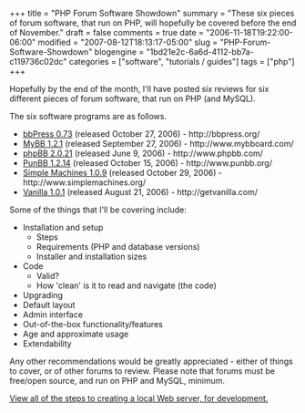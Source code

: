 +++
title = "PHP Forum Software Showdown"
summary = "These six pieces of forum software, that run on PHP, will hopefully be covered before the end of November."
draft = false
comments = true
date = "2006-11-18T19:22:00-06:00"
modified = "2007-08-12T18:13:17-05:00"
slug = "PHP-Forum-Software-Showdown"
blogengine = "1bd21e2c-6a6d-4112-bb7a-c119736c02dc"
categories = ["software", "tutorials / guides"]
tags = ["php"]
+++

<p>
Hopefully by the end of the month, I&#39;ll have posted six reviews for six different pieces of forum software, that run on PHP (and MySQL).<!--more-->
</p>
<p>
The six software programs are as follows.<!--adsense-->
</p>
<ul>
	<li><a href="/words/post/PHP-Forum-Software-Showdown-Part-1-bbPress.aspx">bbPress 0.73</a> (released October 27, 2006) - http://bbpress.org/</li>
	<li><a href="/words/post/PHP-Forum-Software-Showdown-Part-4-MyBB.aspx">MyBB 1.2.1</a> (released September 27, 2006) - http://www.mybboard.com/</li>
	<li><a href="/words/post/PHP-Forum-Software-Showdown-Part-6-phpBB.aspx">phpBB 2.0.21</a> (released June 9, 2006) - http://www.phpbb.com/</li>
	<li><a href="/words/post/PHP-Forum-Software-Showdown-Part-5-PunBB.aspx">PunBB 1.2.14</a> (released October 15, 2006) - http://www.punbb.org/</li>
	<li><a href="/words/post/PHP-Forum-Software-Showdown-Part-3-Simple-Machines.aspx">Simple Machines 1.0.9</a> (released October 29, 2006) - http://www.simplemachines.org/</li>
	<li><a href="/words/post/PHP-Forum-Software-Showdown-Part-2-Vanilla.aspx">Vanilla 1.0.1</a> (released August 21, 2006) - http://getvanilla.com/</li>
</ul>
<p>
Some of the things that I&#39;ll be covering include:
</p>
<ul>
	<li>Installation and setup
	<ul>
		<li>Steps</li>
		<li>Requirements (PHP and database versions) </li>
		<li>Installer and installation sizes</li>
	</ul>
	</li>
	<li>Code
	<ul>
		<li>Valid?</li>
		<li>How &#39;clean&#39; is it to read and navigate (the code) </li>
	</ul>
	</li>
	<li>Upgrading</li>
	<li>Default layout</li>
	<li>Admin interface</li>
	<li>Out-of-the-box functionality/features</li>
	<li>Age and approximate usage</li>
	<li>Extendability</li>
</ul>
<p>
Any other recommendations would be greatly appreciated - either of things to cover, or of other forums to review.  Please note that forums must be free/open source, and run on PHP and MySQL, minimum.
</p>
<p>
<a href="/local-apache-server/">View all of the steps to creating a local Web server, for development.</a>
</p>

